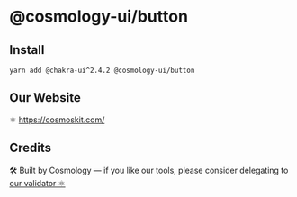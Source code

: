 # @cosmology-ui/button

## Install

```
yarn add @chakra-ui^2.4.2 @cosmology-ui/button
```

## Our Website

⚛️ https://cosmoskit.com/

## Credits

🛠 Built by Cosmology — if you like our tools, please consider delegating to [our validator ⚛️](https://cosmology.tech/validator)
